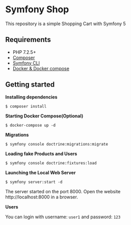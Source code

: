 Symfony Shop
============

This repository is a simple Shopping Cart with Symfony 5 

Requirements
------------

- PHP 7.2.5+
- [Composer](https://getcomposer.org/download)
- [Symfony CLI](https://symfony.com/download)
- [Docker & Docker compose](https://docs.docker.com/get-docker)

Getting started
---------------


**Installing dependencies**

```
$ composer install
```

**Starting Docker Compose(Optional)**

```
$ docker-compose up -d
```

**Migrations**
```
$ symfony console doctrine:migrations:migrate
```

**Loading fake Products and Users**

```
$ symfony console doctrine:fixtures:load
```

**Launching the Local Web Server**

```
$ symfony server:start -d
```

The server started on the port 8000. Open the website http://localhost:8000 in a browser.

**Users**

You can login with username: `user1` and password: `123`